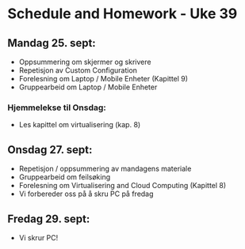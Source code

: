 # Schedule and Homework - Uke 39

## Mandag 25. sept:
- Oppsummering om skjermer og skrivere
- Repetisjon av Custom Configuration
- Forelesning om Laptop / Mobile Enheter (Kapittel 9)
- Gruppearbeid om Laptop / Mobile Enheter

### Hjemmelekse til Onsdag:
- Les kapittel om virtualisering (kap. 8)

## Onsdag 27. sept:
- Repetisjon / oppsummering av mandagens materiale
- Gruppearbeid om feilsøking
- Forelesning om Virtualisering and Cloud Computing (Kapittel 8)
- Vi forbereder oss på å skru PC på fredag

## Fredag 29. sept:
- Vi skrur PC!
